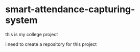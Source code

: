 # smart-attendance-capturing-system

this is my college project

i need to create a repository for this project
